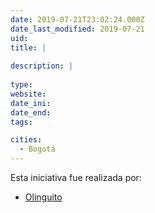 ```yaml
---
date: 2019-07-21T23:02:24.000Z
date_last_modified: 2019-07-21
uid: 
title: |
  
description: |
  
type: 
website: 
date_ini: 
date_end: 
tags:

cities: 
  - Bogotá
---
```


Esta iniciativa fue realizada por:

- [Olinguito](/organizaciones/olinguito)
